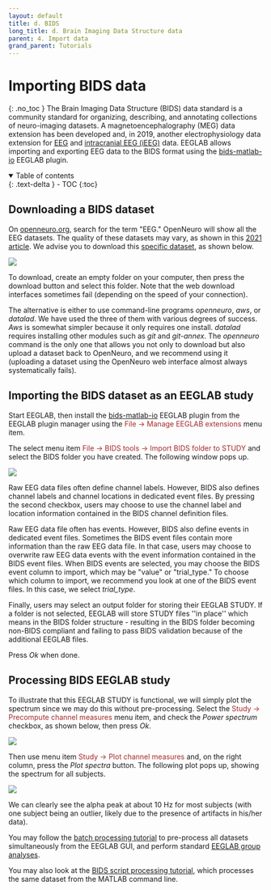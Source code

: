 ```yaml
---
layout: default
title: d. BIDS
long_title: d. Brain Imaging Data Structure data
parent: 4. Import data
grand_parent: Tutorials
---
```

Importing BIDS data
===========================
{: .no_toc }
The Brain Imaging Data Structure (BIDS) data standard is a community standard for organizing, describing, and annotating collections of neuro-imaging datasets. A magnetoencephalography (MEG) data extension has been developed and, in 2019, another electrophysiology data extension for [EEG](https://bids-specification.readthedocs.io/en/v1.8.0/04-modality-specific-files/03-electroencephalography.html) and [intracranial EEG (iEEG)](https://bids-specification.readthedocs.io/en/v1.8.0/04-modality-specific-files/04-intracranial-electroencephalography.html) data. EEGLAB allows importing and exporting EEG data to the BIDS format using the [bids-matlab-io](https://github.com/sccn/bids-matlab-tools/wiki) EEGLAB plugin.

<details open markdown="block">
  <summary>
    Table of contents
  </summary>
  {: .text-delta }
- TOC
{:toc}
</details>

Downloading a BIDS dataset
----

On [openneuro.org](https://openneuro.org), search for the term "EEG." OpenNeuro will show all the EEG datasets. The quality of these datasets may vary, as shown in this [2021 article](https://sccn.ucsd.edu/~arno/mypapers/Delorme_BIDS_IEEE_Tools20.pdf). We advise you to download this [specific dataset](https://openneuro.org/datasets/ds002718), as shown below.

![](/assets/images/openneuro.png)

To download, create an empty folder on your computer, then press the download button and select this folder. Note that the web download interfaces sometimes fail (depending on the speed of your connection).

The alternative is either to use command-line programs *openneuro*, *aws*, or *datalad*. We have used the three of them with various degrees of success. *Aws* is somewhat simpler because it only requires one install. *datalad* requires installing other modules such as *git* and *git-annex*. The *openneuro* command is the only one that allows you not only to download  but also upload a dataset back to OpenNeuro, and we recommend using it (uploading a dataset using the OpenNeuro web interface almost always systematically fails).

Importing the BIDS dataset as an EEGLAB study
----
Start EEGLAB, then install the [bids-matlab-io](https://github.com/sccn/bids-matlab-tools/wiki) EEGLAB plugin from the EEGLAB plugin manager using the <span style="color: brown">File → Manage EEGLAB extensions</span> menu item.

The select menu item <span style="color: brown">File → BIDS tools → Import BIDS folder to STUDY</span> and select the BIDS folder you have created. The following window pops up.

![](/assets/images/pop_importbids2.png)

Raw EEG data files often define channel labels. However, BIDS also defines channel labels and channel locations in dedicated event files. By pressing the second checkbox, users may choose to use the channel label and location information contained in the BIDS channel definition files.

Raw EEG data file often has events. However, BIDS also define events in dedicated event files. Sometimes the BIDS event files contain more information than the raw EEG data file. In that case, users may choose to overwrite raw EEG data events with the event information contained in the BIDS event files. When BIDS events are selected, you may choose the BIDS event column to import, which may be "value" or "trial_type." To choose which column to import, we recommend you look at one of the BIDS event files. In this case, we select *trial_type*.

Finally, users may select an output folder for storing their EEGLAB STUDY. If a folder is not selected, EEGLAB will store STUDY files ''in place'' which means in the BIDS folder structure - resulting in the BIDS folder becoming non-BIDS compliant and failing to pass BIDS validation because of the additional EEGLAB files.

Press *Ok* when done.

Processing BIDS EEGLAB study
----
To illustrate that this EEGLAB STUDY is functional, we will simply plot the spectrum since we may do this without pre-processing. Select the <span style="color: brown">Study → Precompute channel measures</span> menu item, and check the *Power spectrum* checkbox, as shown below, then press *Ok*.

![](/assets/images/bidsprecomp.png)

Then use menu item <span style="color: brown">Study → Plot channel measures</span> and, on the right column, press the *Plot spectra* button. The following plot pops up, showing the spectrum for all subjects.

![](/assets/images/bidsplot.png)

We can clearly see the alpha peak at about 10 Hz for most subjects (with one subject being an outlier, likely due to the presence of artifacts in his/her data). 

You may follow the [batch processing tutorial](/tutorials/10_Group_analysis/multiple_subject_proccessing_overview.html#perform-batch-processing) to pre-process all datasets simultaneously from the EEGLAB GUI, and perform standard [EEGLAB group analyses](/tutorials/10_Group_analysis/).

You may also look at the [BIDS script processing tutorial](/tutorials/11_Scripting/Analyzing_EEG_BIDS_data_in_EEGLAB.html), which processes the same dataset from the MATLAB command line.
